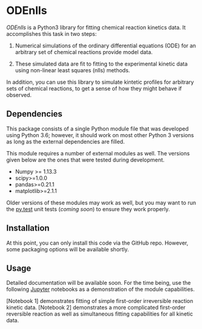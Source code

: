 # ODEnlls

*ODEnlls* is a Python3 library for fitting chemical reaction kinetics data. It
accomplishes this task in two steps: 

1. Numerical simulations of the ordinary differential equations (ODE) for an
   arbitrary set of chemical reactions provide model data.

2. These simulated data are fit to fitting to the experimental kinetic data
   using non-linear least squares (nlls) methods.

In addition, you can use this library to simulate kintetic profiles for
arbitrary sets of chemical reactions, to get a sense of how they might behave
if observed.

## Dependencies 

This package consists of a single Python module file that was developed using
Python 3.6; however, it should work on most other Python 3 versions as long as
the external dependencies are filled. 

This module requires a number of external modules as well. The versions given
below are the ones that were tested during development. 

* Numpy >= 1.13.3
* scipy>=1.0.0
* pandas>=0.21.1
* matplotlib>=2.1.1

Older versions of these modules may work as well, but you may want to run the
[py.test] unit tests (*coming soon*) to ensure they work properly.

## Installation

At this point, you can only install this code via the GitHub repo. However,
some packaging options will be available shortly.

## Usage

Detailed documentation will be available soon. For the time being, use the
following [Jupyter] notebooks as a demonstration of the module capabilities.

[Notebook 1] demonstrates fitting of simple first-order irreversible reaction
kinetic data.
[Notebook 2] demonstrates a more complicated first-order reversible reaction
as well as simultaneous fitting capabilities for all kinetic data.


[py.test]: https://docs.pytest.org/en/latest/
[Jupyter]: http://jupyter.org/
